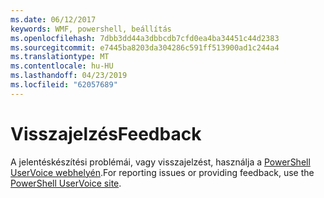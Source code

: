 ```yaml
---
ms.date: 06/12/2017
keywords: WMF, powershell, beállítás
ms.openlocfilehash: 7dbb3dd44a3dbbcdb7cfd0ea4ba34451c44d2383
ms.sourcegitcommit: e7445ba8203da304286c591ff513900ad1c244a4
ms.translationtype: MT
ms.contentlocale: hu-HU
ms.lasthandoff: 04/23/2019
ms.locfileid: "62057689"
---
```

# <a name="feedback"></a><span data-ttu-id="6724e-102">Visszajelzés</span><span class="sxs-lookup"><span data-stu-id="6724e-102">Feedback</span></span>
<span data-ttu-id="6724e-103">A jelentéskészítési problémái, vagy visszajelzést, használja a [PowerShell UserVoice webhelyén](http://windowsserver.uservoice.com/forums/301869-powershell).</span><span class="sxs-lookup"><span data-stu-id="6724e-103">For reporting issues or providing feedback, use the [PowerShell UserVoice site](http://windowsserver.uservoice.com/forums/301869-powershell).</span></span>
